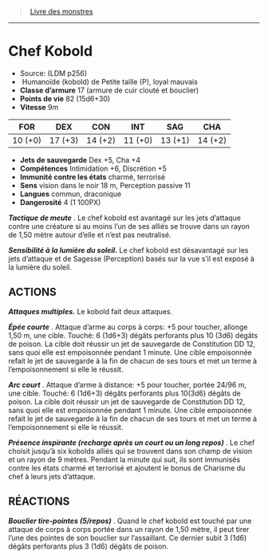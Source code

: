 ﻿> [Livre des monstres](tome_of_beasts.md)

---

# Chef Kobold

- Source: (LDM p256)
-  Humanoïde (kobold) de Petite taille (P), loyal mauvais
- **Classe d’armure** 17 (armure de cuir clouté et bouclier)
- **Points de vie** 82 (15d6+30)
- **Vitesse** 9m

|FOR|DEX|CON|INT|SAG|CHA|
|---|---|---|---|---|---|
|10 (+0)|17 (+3)|14 (+2)|11 (+0)|13 (+1)|14 (+2)|

- **Jets de sauvegarde** Dex +5, Cha +4
- **Compétences** Intimidation +6, Discrétion +5
- **Immunité contre les états** charmé, terrorisé
- **Sens** vision dans le noir 18 m, Perception passive 11
- **Langues** commun, draconique
- **Dangerosité** 4 (1 100PX)

**_Tactique de meute_** . Le chef kobold est avantagé sur les jets d’attaque contre une créature si au moins l’un de ses alliés se trouve dans un rayon de 1,50 mètre autour d’elle et n’est pas neutralisé.

**_Sensibilité à la lumière du soleil._** Le chef kobold est désavantagé sur les jets d’attaque et de Sagesse (Perception) basés sur la vue s’il est exposé à la lumière du soleil.

## ACTIONS

**_Attaques multiples._** Le kobold fait deux attaques.

**_Épée courte_** . Attaque d’arme au corps à corps: +5 pour toucher, allonge 1,50 m, une cible. Touché: 6 (1d6+3) dégâts perforants plus 10 (3d6) dégâts de poison. La cible doit réussir un jet de sauvegarde de Constitution DD 12, sans quoi elle est empoisonnée pendant 1 minute. Une cible empoisonnée refait le jet de sauvegarde à la fin de chacun de ses tours et met un terme à l’empoisonnement si elle le réussit.

**_Arc court_** . Attaque d’arme à distance: +5 pour toucher, portée 24/96 m, une cible. Touché: 6 (1d6+3) dégâts perforants plus 10(3d6) dégâts de poison. La cible doit réussir un jet de sauvegarde de Constitution DD 12, sans quoi elle est empoisonnée pendant 1 minute. Une cible empoisonnée refait le jet de sauvegarde à la fin de chacun de ses tours et met un terme à l’empoisonnement si elle le réussit.

**_Présence inspirante (recharge après un court ou un long repos)_** . Le chef choisit jusqu’à six kobolds alliés qui se trouvent dans son champ de vision et un rayon de 9 mètres. Pendant la minute qui suit, ils sont immunisés contre les états charmé et terrorisé et ajoutent le bonus de Charisme du chef à leurs jets d’attaque.

## RÉACTIONS

**_Bouclier tire-pointes (5/repos)_** . Quand le chef kobold est touché par une attaque de corps à corps portée dans un rayon de 1,50 mètre, il peut tirer l’une des pointes de son bouclier sur l’assaillant. Ce dernier subit 3 (1d6) dégâts perforants plus 3 (1d6) dégâts de poison.

